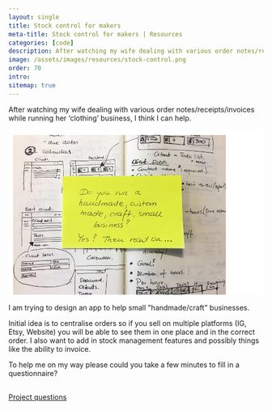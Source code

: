 ```yaml
---
layout: single
title: Stock control for makers
meta-title: Stock control for makers | Resources
categories: [code]
description: After watching my wife dealing with various order notes/receipts/invoices while running her ‘clothing’ business, I think I can help.
image: /assets/images/resources/stock-control.png
order: 70
intro: 
sitemap: true
---
```


After watching my wife dealing with various order notes/receipts/invoices while running her ‘clothing’ business, I think I can help.

<img src="/assets/images/resources/stock-control.png" class="img-responsive" alt="Web Designer's checklist">

I am trying to design an app to help small "handmade/craft" businesses.

Initial idea is to centralise orders so if you sell on multiple platforms (IG, Etsy, Website) you will be able to see them in one place and in the correct order. I also want to add in stock management features and possibly things like the ability to invoice.

To help me on my way please could you take a few minutes to fill in a questionnaire?

<p style="margin-top: 30px;"><a href="https://goo.gl/forms/bWMV0WPoAGUCnCY03" target="_blank" class="btn btn-fill btn-large">Project questions</a></p>